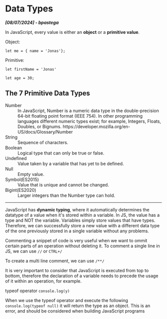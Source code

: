 # Data Types

***[08/07/2024] - bpastega***

In JavaScript, every value is either an **object** or a **primitive value**. 

Object:

```let me = { name = 'Jonas'};``` 

Primitive:

```let firstName = 'Jonas'```

```let age = 30;```

<h2>The 7 Primitive Data Types</h2>
  <dl> <!---(https://www.markdownguide.org/extended-syntax/#definition-lists) -->
    <dt>Number</dt>
    <dd>In JavaScript, Number is a numeric data type in the double-precision 64-bit floating point format (IEEE 754). In other programming languages different numeric types exist; for example, Integers, Floats, Doubles, or Bignums. https://developer.mozilla.org/en-US/docs/Glossary/Number</dd>
    <dt>String</dt>
    <dd>Sequence of characters.</dd>
    <dt>Boolean</dt>
    <dd>Logical type that can only be true or false.</dd>
    <dt>Undefined</dt>
    <dd>Value taken by a variable that has yet to be defined.</dd>
    <dt>Null</dt>
    <dd>Empty value.</dd>
    <dt>Symbol(ES2015)</dt>
    <dd>Value that is unique and cannot be changed.</dd>
    <dt>Bigint(ES2020)</dt>
    <dd>Larger integers than the Number type can hold.</dd>
  </dl>

---

JavaScript has **dynamic typing**, where it automatically determines the datatype of a value when it's stored within a variable. In JS, the value has a type and NOT the variable. Variables simply store values that have types. 
Therefore, we can successfully store a new value with a different data type of the one previously stored in a single variable without any problems.

Commenting a snippet of code is very useful when we want to ommit certain parts of an operation without deleting it. 
To comment a single line in JS, we can use  ```//``` or  ```CTRL+/```

To create a multi line comment, we can use ```/**/```

It is very important to consider that JavaScript is executed from top to bottom, therefore the declaration of a variable needs to precede the usage of it within an operation, for example. 

typeof operator
```console.log(y)```

When we use the typeof operator and execute the following ```console.log(typeof null)``` it will return the type as an object. This is an error, and should be considered when building JavaScript programs
